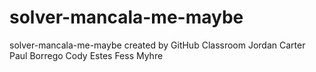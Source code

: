 # solver-mancala-me-maybe
solver-mancala-me-maybe created by GitHub Classroom
Jordan Carter
Paul Borrego
Cody Estes
Fess Myhre
